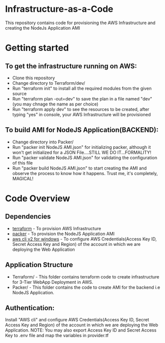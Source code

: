 # Infrastructure-as-a-Code

This repository contains code for provisioning the AWS Infrastructure and creating the NodeJs Application AMI

# Getting started
## To get the infrastructure running on AWS:
- Clone this repository
- Change directory to Terraform/dev/
- Run "terraform init" to install all the required modules from the given source
- Run "terraform plan -out=dev" to save the plan in a file named "dev"(you may chnage the name as per choice)
- Run "terraform apply dev" to see the resources to be created, after typing "yes" in console, your AWS Infrastructure will be provisioned


## To build AMI for NodeJS Application(BACKEND):
- Change directory into Packer/
- Run "packer init NodeJS AMI.json" for initializing packer, although it won't get initialized for a JSON File....STILL WE DO IT...FORMALITY!
- Run "packer validate NodeJS AMI.json" for validating the configuration of this file
- Run "packer build NodeJS AMI.json" to start creating the AMI and observe the process to know how it happens. Trust me, it's completely, MAGICAL!

# Code Overview
## Dependencies
- [terraform](https://developer.hashicorp.com/terraform/tutorials/aws-get-started/install-cli) - To provision AWS Infrastructure
- [packer](https://developer.hashicorp.com/packer/downloads) - To provision the NodeJS Application AMI
- [aws cli v2 for windows](https://docs.aws.amazon.com/cli/v1/userguide/install-windows.html) - To configure AWS Credentials(Access Key ID, Secret Access Key and Region) of the account in which we are deploying the Web Application

## Application Structure
- Terraform/ - This folder contains terraform code to create infrastructure for 3-Tier WebApp Deployment in AWS.
- Packer/ - This folder contains the code to create AMI for the backend i.e NodeJS Application.

## Authentication:
Install "AWS cli" and configure AWS Credentials(Access Key ID, Secret Access Key and Region) of the account in which we are deploying the Web Application.
NOTE: You may also export Access Key ID and Secret Access Key to .env file and map the variables in provider.tf
